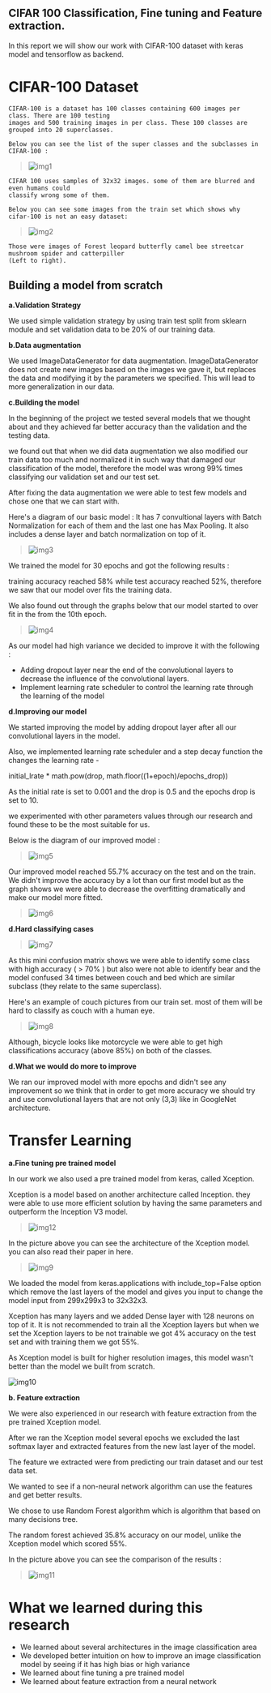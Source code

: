 ## CIFAR 100 Classification, Fine tuning and Feature extraction.

In this report we will show our work with CIFAR-100 dataset with keras model and tensorflow as
backend.

# CIFAR-100 Dataset

```
CIFAR-100 is a dataset has 100 classes containing 600 images per class. There are 100 testing
images and 500 training images in per class. These 100 classes are grouped into 20 superclasses.
```
```
Below you can see the list of the super classes and the subclasses in CIFAR-100 :

```
>   ![img1](https://github.com/idanovadia/CNN_Classification_Cifar100/blob/master/images_readMe/img1.png)


```
CIFAR 100 uses samples of 32x32 images. some of them are blurred and even humans could
classify wrong some of them.
```
```
Below you can see some images from the train set which shows why cifar-100 is not an easy dataset:
```
>   ![img2](https://github.com/idanovadia/CNN_Classification_Cifar100/blob/master/images_readMe/img2.png)

```
Those were images of Forest leopard butterfly camel bee streetcar mushroom spider and catterpiller
(Left to right).
```

## Building a model from scratch

**a.Validation Strategy**

We used simple validation strategy by using train test split from sklearn module and
set validation data to be 20% of our training data.

**b.Data augmentation**

We used ImageDataGenerator for data augmentation. ImageDataGenerator does not create new
images based on the images we gave it, but replaces the data and modifying it by the parameters we
specified. This will lead to more generalization in our data.

**c.Building the model**

In the beginning of the project we tested several models that we thought about and they achieved far
better accuracy than the validation and the testing data.

we found out that when we did data augmentation we also modified our train data too much and
normalized it in such way that damaged our classification of the model, therefore the model was
wrong 99% times classifying our validation set and our test set.

After fixing the data augmentation we were able to test few models and chose one that we can start
with.

Here's a diagram of our basic model : It has 7 convultional layers with Batch Normalization for each of
them and the last one has Max Pooling. It also includes a dense layer and batch normalization on top
of it.

>   ![img3](https://github.com/idanovadia/CNN_Classification_Cifar100/blob/master/images_readMe/img3.png)


We trained the model for 30 epochs and got the following results :

training accuracy reached 58% while test accuracy reached 52%, therefore we saw that our model
over fits the training data.

We also found out through the graphs below that our model started to over fit in the from the 10th
epoch.

>   ![img4](https://github.com/idanovadia/CNN_Classification_Cifar100/blob/master/images_readMe/img4.png)


As our model had high variance we decided to improve it with the following :

- Adding dropout layer near the end of the convolutional layers to decrease the influence of the
    convolutional layers.
- Implement learning rate scheduler to control the learning rate through the learning of the
    model

**d.Improving our model**

We started improving the model by adding dropout layer after all our convolutional layers in the
model.

Also, we implemented learning rate scheduler and a step decay function the changes the learning
rate -

initial_lrate * math.pow(drop, math.floor((1+epoch)/epochs_drop))

As the initial rate is set to 0.001 and the drop is 0.5 and the epochs drop is set to 10.

we experimented with other parameters values through our research and found these to be the most
suitable for us.

Below is the diagram of our improved model :

>   ![img5](https://github.com/idanovadia/CNN_Classification_Cifar100/blob/master/images_readMe/img5.png)

Our improved model reached 55.7% accuracy on the test and on the train. We didn't improve the
accuracy by a lot than our first model but as the graph shows we were able to decrease the overfitting
dramatically and make our model more fitted.

>   ![img6](https://github.com/idanovadia/CNN_Classification_Cifar100/blob/master/images_readMe/img6.png)


**d.Hard classifying cases**

>   ![img7](https://github.com/idanovadia/CNN_Classification_Cifar100/blob/master/images_readMe/img7.png)


As this mini confusion matrix shows we were able to identify some class with high accuracy ( > 70% )
but also were not able to identify bear and the model confused 34 times between couch and bed
which are similar subclass (they relate to the same superclass).

Here's an example of couch pictures from our train set. most of them will be hard to classify as couch
with a human eye.

>   ![img8](https://github.com/idanovadia/CNN_Classification_Cifar100/blob/master/images_readMe/img8.png)


Although, bicycle looks like motorcycle we were able to get high classifications accuracy (above 85%)
on both of the classes.

**d.What we would do more to improve**

We ran our improved model with more epochs and didn't see any improvement so we think that in
order to get more accuracy we should try and use convolutional layers that are not only (3,3) like in
GoogleNet architecture.


# Transfer Learning

**a.Fine tuning pre trained model**

In our work we also used a pre trained model from keras, called Xception.

Xception is a model based on another architecture called Inception. they were able to use more
efficient solution by having the same parameters and outperform the Inception V3 model.

>   ![img12](https://github.com/idanovadia/CNN_Classification_Cifar100/blob/master/images_readMe/img12.png)


In the picture above you can see the architecture of the Xception model. you can also read their paper
in here.


>   ![img9](https://github.com/idanovadia/CNN_Classification_Cifar100/blob/master/images_readMe/img9.png)


We loaded the model from keras.applications with include_top=False option which remove the last
layers of the model and gives you input to change the model input from 299x299x3 to 32x32x3.

Xception has many layers and we added Dense layer with 128 neurons on top of it. It is not
recommended to train all the Xception layers but when we set the Xception layers to be not trainable
we got 4% accuracy on the test set and with training them we got 55%.


As Xception model is built for higher resolution images, this model wasn't better than the model we
built from scratch.

![img10](https://github.com/idanovadia/CNN_Classification_Cifar100/blob/master/images_readMe/img10.png)


**b. Feature extraction**

We were also experienced in our research with feature extraction from the pre trained Xception
model.

After we ran the Xception model several epochs we excluded the last softmax layer and extracted
features from the new last layer of the model.

The feature we extracted were from predicting our train dataset and our test data set.

We wanted to see if a non-neural network algorithm can use the features and get better results.

We chose to use Random Forest algorithm which is algorithm that based on many decisions tree.

The random forest achieved 35.8% accuracy on our model, unlike the Xception model which scored
55%.

In the picture above you can see the comparison of the results :

>   ![img11](https://github.com/idanovadia/CNN_Classification_Cifar100/blob/master/images_readMe/img11.png)

# What we learned during this research

- We learned about several architectures in the image classification area
- We developed better intuition on how to improve an image classification model by seeing if it
    has high bias or high variance
- We learned about fine tuning a pre trained model
- We learned about feature extraction from a neural network



